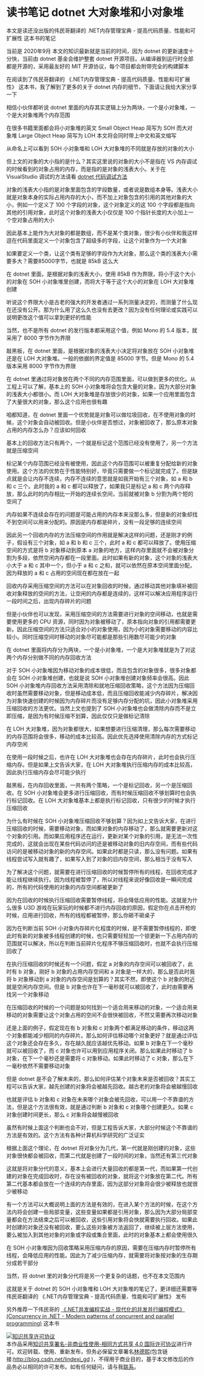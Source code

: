 # 读书笔记 dotnet 大对象堆和小对象堆

本文是读还没出版的伟民哥翻译的 .NET内存管理宝典 - 提高代码质量、性能和可扩展性 这本书的笔记

<!--more-->
<!-- CreateTime:2020/9/14 8:45:49 -->

当前是 2020年9月 本文的知识最新就是当前的时间，因为 dotnet 的更新速度十分快，当前由 dotnet 基金会维护整套 dotnet 开源项目。从编译器到运行时全部都是开源的，采用最友好的 MIT 开源协议，每个项目都会附带完全的构建脚本

在阅读到了伟民哥翻译的 《.NET内存管理宝典 - 提高代码质量、性能和可扩展性》 这本书，我了解到了更多的关于 dotnet 内存的细节，下面请让我给大家分享一下

相信小伙伴都听说 dotnet 里面的内存其实逻辑上分为两块，一个是小对象堆，一个是大对象堆两个内存范围

在很多书籍里面都会将小对象堆的英文 Small Object Heap 简写为 SOH 而大对象堆 Large Object Heap 简写为 LOH 本文将会同时带上中文和英文缩写

从命名上可以看到 SOH 小对象堆和 LOH 大对象堆的不同就是存放的对象的大小

但上文的对象的大小指的是什么？其实这里说的对象的大小不是指在 VS 内存调试的时候看到的对象占用的内存，而是指的是对象的浅表大小。关于在 VisualStudio 调试的方法请看 [dotnet 代码调试方法](https://blog.lindexi.com/post/dotnet-%E4%BB%A3%E7%A0%81%E8%B0%83%E8%AF%95%E6%96%B9%E6%B3%95.html)

对象的浅表大小指的是对象里面包含的字段数量，或者说是数组本身等。浅表大小就是对象本身的实际占用内存的大小，而不加上对象包含的引用的其他对象的大小，例如一个定义了 100 个字段的对象，这个对象定义的这 100 个字段都是指向其他的引用对象，此时这个对象的浅表大小仅仅是 100 个指针长度的大小加上一个空对象占用的大小

因此基本上能作为大对象的都是数组，而不是某个类对象，很少有小伙伴和我这样逗在代码里面定义一个对象包含了超级多的字段，让这个对象作为一个大对象

如果要定义一个类，让这个类有足够的字段作为大对象，那么这个类的浅表大小需要多大？需要85000字节，也就是 85kB 这么大

在 dotnet 里面，是根据对象的浅表大小，使用 85kB 作为界限，将小于这个大小的对象在 SOH 小对象堆里创建，而将大于等于这个大小的对象在 LOH 大对象堆创建

听说这个界限大小是古老的强大的开发者通过一系列测量决定的，而测量了什么现在还没有公开。那为什么用了这么久也没有去更改？因为没有任何理论或实践可以说明更改这个值可以拿到更好的性能

当然，也不是所有 dotnet 的发行版本都采用这个值，例如 Mono 的 5.4 版本，就采用了 8000 字节作为界限

敲黑板，在 dotnet 里面，是根据对象的浅表大小决定将对象放在 SOH 小对象堆还是在 LOH 大对象堆。一般的依据的界定值是 85000 字节。但是 Mono 的 5.4 版本采用 8000 字节作为界限

在 dotnet 里通过将对象放在两个不同的内存范围里面，可以做到更多的优化。从工程上可以了解，基本上的 SOH 小对象堆将会包含大量的对象，因为大部分对象的浅表大小都很小。而 LOH 大对象堆是存放很少的对象，如果一个应用里面包含了大量很大的对象，那么这个应用也很有趣

咱都知道，在 dotnet 里面一个优势就是对象可以做垃圾回收，在不使用对象的时候，这个对象会自动被回收。但是小伙伴是否想过，对象被回收了，那么原本对象占用的内存怎么办？应该如何回收

基本上的回收方法只有两个，一个就是标记这个范围已经没有使用了，另一个方法就是压缩空间

标记某个内存范围已经没有被使用，因此这个内存范围可以被重复分配给新的对象使用。这个方法的优势在于性能特别好，毕竟只需要做一个标记就完成了。但是缺点就是会让内存不连续，内存不连续的意思就是如我开始有三个对象，如 a 和 b 和 c 三个。此时我的 a 和 c 都可以释放了，如果我只是标记 a 和 c 两个内存释放，那么此时的内存相比一开始的连续长空间，当前就被对象 b 分割为两个短的空间了

内存如果不连续会存在的问题是可能占用的内存本来没那么多，但是新的对象却找不到空间可以用来分配的。原因是内存都是碎片，没有一段足够的连续空间

因此另一个回收内存的方法压缩空间的作用就是解决这样的问题，还是刚才的例子，假设有三个对象，如 a 和 b 和 c 三个，此时 a 和 c 都可以释放了。使用压缩空间的方式是将 b 对象移动到原本 a 对象的地方，这样内存里面就不会被对象分割为多段，依然空闲内存都在一段里面。此时如果有新的对象，这个对象的浅表大小大于 a 和 c 其中一个，但小于 a 和 c 之和，就可以依然在原本空间里面分配，因为释放的 a 和 c 占用的空间现在都在放在一起

回收内存采用压缩空间的方法可以在对象回收的时候，通过移动其他对象填补被回收对象释放的空间的方法，让空闲的内存都是连续的，这样可以解决应用程序运行一段时间之后，出现内存碎片的问题

但是小伙伴也可以发现，采用压缩空间的方法需要进行对象的空间移动，也就是需要使用更多的 CPU 资源，同时因为对象被移动了，原本指向对象的引用都需要更新。因此压缩空间的方法只适合对小的对象使用，因为小的对象需要移动的内容比较小。同时压缩空间时移动的对象尽可能都是那些引用数尽可能少的对象

在 dotnet 里面将内存分为两块，一个是小对象堆，一个是大对象堆就是为了对这两个内存分别做不同的内存回收方法

对于 SOH 小对象堆因为移动对象的成本很低，而且包含的对象很多，很多对象都会在 SOH 小对象堆创建，也就是说 SOH 小对象堆创建对象频率会很高。因此 SOH 小对象堆内存回收方法采用清除和就地压缩回收策略，这个方法因为压缩回收时虽然需要移动对象，但是移动成本低，而且压缩回收能减少内存碎片，解决因为对象快速创建的时候因为内存碎片而没有足够内存分配的坑，因此小对象堆采用压缩回收的方法更优。当然上文也提到了 SOH 小对象堆也会做清除内存而不是立即压缩，是因为有时候压缩不划算，因此仅仅只是做标记清除

在 LOH 大对象堆，因为对象都很大，如果想要进行压缩清理，那么每次需要移动的内存范围将会很多，移动的成本比较高。因此优先选择使用清除内存的方式标记内存空闲

在使用一段时候之后，也许在 LOH 大对象堆也会存在内存碎片，此时也会执行压缩内存。但是如果上文告诉大家，在 LOH 大对象堆执行压缩内存的成本比较高，因此执行压缩内存会尽可能少执行

敲黑板，在内存回收里面，一共有两个策略，一个是标记回收，另一个是压缩回收。在 SOH 小对象堆会更多进行压缩回收，而有时候压缩回收不够划算时也会执行标记回收。在 LOH 大对象堆基本上都是执行标记回收，只有很少的时候才执行压缩回收

为什么有时候在 SOH 小对象堆压缩回收不够划算？因为如上文告诉大家，在进行压缩回收的时候，需要移动对象，而如果对象的内存移动了，那么就需要更新对这个对象的引用。而如果应用程序还在运行，更新对某个对象的引用，是无法一次性完成的，这就会出现在某些代码访问的还是被移动对象的旧内存空间，而有些代码访问的是被移动对象的新的内存空间。如果此时都是只读，那么没有问题。如果有线程尝试写入就有趣了，如果写入到了对象的旧内存空间，那么相当于没有写入

为了解决这个问题，就需要在进行压缩回收的时候暂停所有的线程，在回收完成才能让线程继续执行。因为线程被暂停了，所以对线程来说好像回收是一瞬间完成的，所有的代码使用的对象的内存空间都被更新了

因为在回收的时候执行压缩回收需要暂停线程，将会降低应用的性能。这就是为什么很多 U3D 游戏在玩家玩的时候都不进行内存回收的原因，假定你在点击开枪的时候，应用进行回收，所有的线程都被暂停，那么你砸不砸桌子

因为在判断当前 SOH 小对象内存碎片化程度的时候，是不需要暂停线程的，即使此时有新的对象被多线程创建的时候，也只需要轻轻加一个锁更新一下占用内存的范围就可以解决，所以在判断当前碎片化程序不够压缩回收时，也就不会执行压缩回收了

在执行压缩回收的时候还有一个问题，假定 a 对象的内存空间可以被回收了，此时有 b 对象，刚好 b 对象的占用内存空间和 a 对象是一样大的，那么是否此时我将 b 对象移动到 a 对象的内存空间是划算的？其实不然，即使这个 b 对象的附近就是空闲内存空间。但是 b 对象也许在下一毫秒就可以被回收了，此时由需要再找另一个对象移动

在压缩回收的时候的一个问题是如何找到一个适合用来移动的对象，一个适合用来移动的对象需要让这个对象占用的空间不会很快被回收，不然又需要再次移动对象

还是上面的例子，假定现在有 b 对象和 c 对象两个都满足移动的条件，移动这两个对象都能减少相同的内存碎片。那么如何评估移动哪个对象更好？就是通过评估这个对象还会存在多久，存在越久就应该越优先移动。如果 b 对象在下一个毫秒就可以被回收了，而 c 对象也许可以用到应用程序关闭。那么如果此时移动了 b 对象，在下一个毫秒还是需要将 c 对象移动。如果此时移动了 c 对象，那么在下一毫秒依然不需要移动对象

但是 dotnet 是不会了解未来的，那么如何评估某个对象未来是否被回收？其实工程可以告诉大家，越先创建的对象将会被越先回收。越古老的对象将会被越慢回收

也就是评估 b 对象和 c 对象在未来哪个对象会被先回收，可以用一个不靠谱的方法，但是这个方法很有效，就是通过判断 b 对象和 c 对象哪个创建更久。如果 c 对象创建时间更长，那么 c 对象将会越慢被回收

虽然有时候上面这个判断也会不对，但是工程告诉大家，大部分时候这个不靠谱的方法是有效的。这个方法有各种计算机科学研究的广泛证实

根据上面这个理论，在 dotnet 将对象分为几代，第一代就是刚创建的对象，这些对象很快都会被回收，而第二代就是创建了一段时间的对象，当然还有第三代对象

这就是将对象分代的意义，基本上会进行大量回收的都是第一代，而如果第一代创建的对象在完成回收时，存在没有被回收的对象，就将这个对象放在第二代。所有第二代基本都会放在一个连续的内存里面，因为这部分对象将会很少被释放也就很少被移动

有一个方法可以大概说明上面的方法是有效的，在进入某个方法的时候，在这个方法内将会创建一些局部变量，这些变量如果都是引用对象，那么因为大部分局部变量都会在方法结束之后可以被回收，这些引用对象将会快就需要执行回收。如果此时创建的对象还没有被回收，要么这些对象被方法返回了，继续被上层方法使用，要么被加入到其他对象的对象或字段或集合里面，此时的对象基本上都会使用很久

在 SOH 小对象堆因为回收策略采用压缩内存的原因，需要在压缩内存时暂停所有线程，会降低应用的性能。因此为了减少压缩内存，就需要将对象按对象的生存期分成若干部分

当然，将 dotnet 里的对象分代将是另一个更复杂的话题，也不在本文范围内

这就是关于 dotnet 的 SOH 小对象堆和 LOH 大对象堆的笔记了，更详细还需要等伟民哥翻译的 《.NET内存管理宝典 - 提高代码质量、性能和可扩展性》 发布

另外推荐一下伟民哥的 [《.NET并发编程实战 - 现代化的并发并行编程模式》(Concurrency in .NET - Modern patterns of concurrent and parallel programming)](https://re.jd.com/cps/item/12860976.html) 这本书

<a rel="license" href="http://creativecommons.org/licenses/by-nc-sa/4.0/"><img alt="知识共享许可协议" style="border-width:0" src="https://licensebuttons.net/l/by-nc-sa/4.0/88x31.png" /></a><br />本作品采用<a rel="license" href="http://creativecommons.org/licenses/by-nc-sa/4.0/">知识共享署名-非商业性使用-相同方式共享 4.0 国际许可协议</a>进行许可。欢迎转载、使用、重新发布，但务必保留文章署名[林德熙](http://blog.csdn.net/lindexi_gd)(包含链接:http://blog.csdn.net/lindexi_gd )，不得用于商业目的，基于本文修改后的作品务必以相同的许可发布。如有任何疑问，请与我[联系](mailto:lindexi_gd@163.com)。
